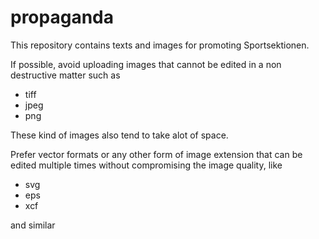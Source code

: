 # propaganda

This repository contains texts and images for promoting Sportsektionen.

If possible, avoid uploading images that cannot be edited in a non destructive matter such as
 - tiff
 - jpeg
 - png

 These kind of images also tend to take alot of space.
 
 Prefer vector formats or any other form of image extension that can be edited multiple times without compromising the image quality, like
 - svg
 - eps
 - xcf

 and similar
